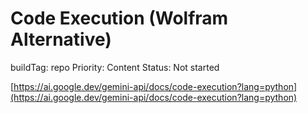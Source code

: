 # Code Execution (Wolfram Alternative)

buildTag: repo
Priority: Content
Status: Not started

[https://ai.google.dev/gemini-api/docs/code-execution?lang=python](https://ai.google.dev/gemini-api/docs/code-execution?lang=python)